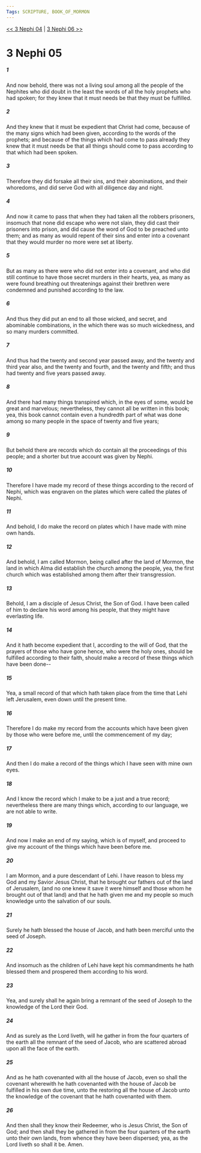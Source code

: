 ```yaml
---
Tags: SCRIPTURE, BOOK_OF_MORMON
---
```


[<< 3 Nephi 04](BOOK_OF_MORMON/11_3_Nephi/3_Nephi_04.md) | [3 Nephi 06 >>](BOOK_OF_MORMON/11_3_Nephi/3_Nephi_06.md)

# 3 Nephi 05

##### 1
 And now behold, there was not a living soul among all the people of the Nephites who did doubt in the least the words of all the holy prophets who had spoken; for they knew that it must needs be that they must be fulfilled.
##### 2
 And they knew that it must be expedient that Christ had come, because of the many signs which had been given, according to the words of the prophets; and because of the things which had come to pass already they knew that it must needs be that all things should come to pass according to that which had been spoken.
##### 3
 Therefore they did forsake all their sins, and their abominations, and their whoredoms, and did serve God with all diligence day and night.
##### 4
 And now it came to pass that when they had taken all the robbers prisoners, insomuch that none did escape who were not slain, they did cast their prisoners into prison, and did cause the word of God to be preached unto them; and as many as would repent of their sins and enter into a covenant that they would murder no more were set at liberty.
##### 5
 But as many as there were who did not enter into a covenant, and who did still continue to have those secret murders in their hearts, yea, as many as were found breathing out threatenings against their brethren were condemned and punished according to the law.
##### 6
 And thus they did put an end to all those wicked, and secret, and abominable combinations, in the which there was so much wickedness, and so many murders committed.
##### 7
 And thus had the twenty and second year passed away, and the twenty and third year also, and the twenty and fourth, and the twenty and fifth; and thus had twenty and five years passed away.
##### 8
 And there had many things transpired which, in the eyes of some, would be great and marvelous; nevertheless, they cannot all be written in this book; yea, this book cannot contain even a hundredth part of what was done among so many people in the space of twenty and five years;
##### 9
 But behold there are records which do contain all the proceedings of this people; and a shorter but true account was given by Nephi.
##### 10
 Therefore I have made my record of these things according to the record of Nephi, which was engraven on the plates which were called the plates of Nephi.
##### 11
 And behold, I do make the record on plates which I have made with mine own hands.
##### 12
 And behold, I am called Mormon, being called after the land of Mormon, the land in which Alma did establish the church among the people, yea, the first church which was established among them after their transgression.
##### 13
 Behold, I am a disciple of Jesus Christ, the Son of God. I have been called of him to declare his word among his people, that they might have everlasting life.
##### 14
 And it hath become expedient that I, according to the will of God, that the prayers of those who have gone hence, who were the holy ones, should be fulfilled according to their faith, should make a record of these things which have been done--
##### 15
 Yea, a small record of that which hath taken place from the time that Lehi left Jerusalem, even down until the present time.
##### 16
 Therefore I do make my record from the accounts which have been given by those who were before me, until the commencement of my day;
##### 17
 And then I do make a record of the things which I have seen with mine own eyes.
##### 18
 And I know the record which I make to be a just and a true record; nevertheless there are many things which, according to our language, we are not able to write.
##### 19
 And now I make an end of my saying, which is of myself, and proceed to give my account of the things which have been before me.
##### 20
 I am Mormon, and a pure descendant of Lehi. I have reason to bless my God and my Savior Jesus Christ, that he brought our fathers out of the land of Jerusalem, (and no one knew it save it were himself and those whom he brought out of that land) and that he hath given me and my people so much knowledge unto the salvation of our souls.
##### 21
 Surely he hath blessed the house of Jacob, and hath been merciful unto the seed of Joseph.
##### 22
 And insomuch as the children of Lehi have kept his commandments he hath blessed them and prospered them according to his word.
##### 23
 Yea, and surely shall he again bring a remnant of the seed of Joseph to the knowledge of the Lord their God.
##### 24
 And as surely as the Lord liveth, will he gather in from the four quarters of the earth all the remnant of the seed of Jacob, who are scattered abroad upon all the face of the earth.
##### 25
 And as he hath covenanted with all the house of Jacob, even so shall the covenant wherewith he hath covenanted with the house of Jacob be fulfilled in his own due time, unto the restoring all the house of Jacob unto the knowledge of the covenant that he hath covenanted with them.
##### 26
 And then shall they know their Redeemer, who is Jesus Christ, the Son of God; and then shall they be gathered in from the four quarters of the earth unto their own lands, from whence they have been dispersed; yea, as the Lord liveth so shall it be. Amen.
